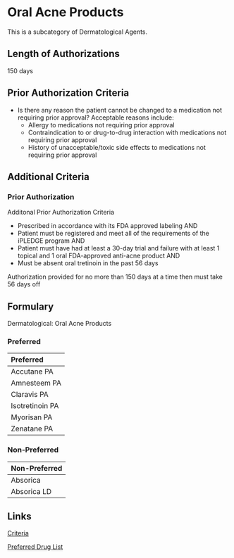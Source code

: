 # Oral Acne Products

This is a subcategory of Dermatological Agents.

## Length of Authorizations

150 days

## Prior Authorization Criteria

- Is there any reason the patient cannot be changed to a medication not requiring prior approval? Acceptable reasons include:
  - Allergy to medications not requiring prior approval
  - Contraindication to or drug-to-drug interaction with medications not requiring prior approval
  - History of unacceptable/toxic side effects to medications not requiring prior approval

## Additional Criteria

### Prior Authorization

Additonal Prior Authorization Criteria

- Prescribed in accordance with its FDA approved labeling AND
- Patient must be registered and meet all of the requirements of the iPLEDGE program AND
- Patient must have had at least a 30-day trial and failure with at least 1 topical and 1 oral FDA-approved anti-acne product AND
- Must be absent oral tretinoin in the past 56 days

Authorization provided for no more than 150 days at a time then must take 56 days off

## Formulary

Dermatological: Oral Acne Products

### Preferred

| Preferred       |
| :-------------- |
| Accutane PA     |
| Amnesteem PA    |
| Claravis PA     |
| Isotretinoin PA |
| Myorisan PA     |
| Zenatane PA     |

### Non-Preferred

| Non-Preferred |
| :------------ |
| Absorica      |
| Absorica LD   |

## Links

[Criteria](https://pharmacy.medicaid.ohio.gov/sites/default/files/20221001_UPDL_Criteria_APPROVED.pdf#page=46)

[Preferred Drug List](https://pharmacy.medicaid.ohio.gov/sites/default/files/20221001_UPDL_APPROVED_.pdf#page=18)